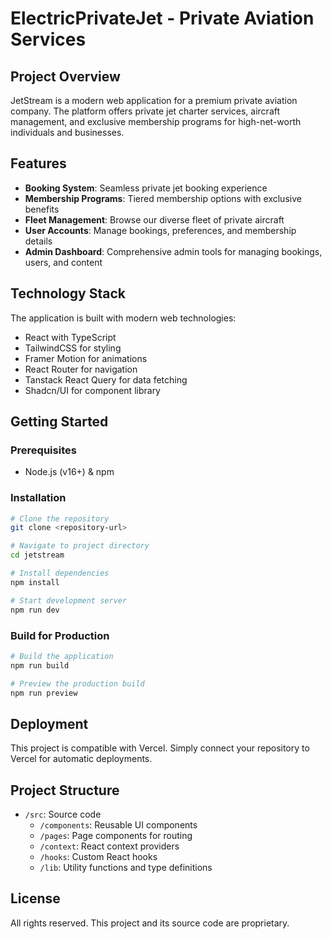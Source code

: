 
# ElectricPrivateJet - Private Aviation Services

## Project Overview

JetStream is a modern web application for a premium private aviation company. The platform offers private jet charter services, aircraft management, and exclusive membership programs for high-net-worth individuals and businesses.

## Features

- **Booking System**: Seamless private jet booking experience
- **Membership Programs**: Tiered membership options with exclusive benefits
- **Fleet Management**: Browse our diverse fleet of private aircraft
- **User Accounts**: Manage bookings, preferences, and membership details
- **Admin Dashboard**: Comprehensive admin tools for managing bookings, users, and content

## Technology Stack

The application is built with modern web technologies:

- React with TypeScript
- TailwindCSS for styling
- Framer Motion for animations
- React Router for navigation
- Tanstack React Query for data fetching
- Shadcn/UI for component library

## Getting Started

### Prerequisites

- Node.js (v16+) & npm

### Installation

```sh
# Clone the repository
git clone <repository-url>

# Navigate to project directory
cd jetstream

# Install dependencies
npm install

# Start development server
npm run dev
```

### Build for Production

```sh
# Build the application
npm run build

# Preview the production build
npm run preview
```

## Deployment

This project is compatible with Vercel. Simply connect your repository to Vercel for automatic deployments.

## Project Structure

- `/src`: Source code
  - `/components`: Reusable UI components
  - `/pages`: Page components for routing
  - `/context`: React context providers
  - `/hooks`: Custom React hooks
  - `/lib`: Utility functions and type definitions

## License

All rights reserved. This project and its source code are proprietary.
